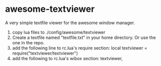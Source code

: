 # awesome-textviewer
A very simple textfile viewer for the awesome window manager.

1. copy lua files to ./config/awesome/textviewer
2. Create a textfile named "textfile.txt" in your home directory.
Or use the one in the repo.
3. add the following line to rc.lua's require section:
		local textviewer = require("textviewer/textviewer")
4. add the following to rc.lua's wibox section:
		textviewer,


